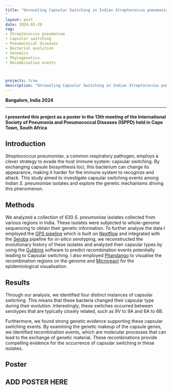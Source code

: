 ```yaml
---
title: "Unraveling Capsular Switching in Indian Streptococcus pneumoniae Isolates (ISPPD conference poster)
"
layout: post
date: 2024-03-20
tag:
- Streptococcus pneumoniae
- Capsular switching
- Pneumococcal diseases
- Bacterial evolution
- Genomics
- Phylogenetics
- Recombination events



projects: true
description: "Unraveling Capsular Switching in Indian Streptococcus pneumoniae Isolates"
---
```


**Bangalore, India 2024**

---
#### I presented this project as a poster in the 13th meeting of the International Society of Pneumonia and Pneumococcal Diseases (ISPPD) held in Cape Town, South Africa
## Introduction
*Streptococcus pneumoniae*, a common respiratory pathogen, employs a clever strategy to evade the host immune system: capsular switching. By exchanging capsule biosynthesis loci, this bacterium can change its appearance, making it harder for the immune system to recognize and attack. This study aimed to investigate capsular switching events among Indian *S. pneumoniae* isolates and explore the genetic mechanisms driving this phenomenon.

## Methods
We analyzed a collection of 630 *S. pneumoniae* isolates collected from various regions in India. These isolates were subjected to whole-genome sequencing to obtain their genetic information. To further analyse the data I employed the [GPS pipeline](https://github.com/sanger-bentley-group/gps-pipeline) which is built on [Nextflow](https://www.nextflow.io/) and integrated with the [Seroba](https://sanger-pathogens.github.io/seroba/) pipeline for *in-silico* serotyping, we reconstructed the evolutionary history of these isolates and analyzed their capsular types by using the [Gubbins](https://github.com/nickjcroucher/gubbins) software to predict recombination events potentially leading to Capsular switching. I also employed [Phandango](https://jameshadfield.github.io/phandango/#/) to visualise the recombination regions on the genome and [Microreact](https://microreact.org/) for the epidemiological visualisation.
## Results
Through our analysis, we identified four distinct instances of capsular switching. This means that these bacteria changed their capsular type during their evolution. Interestingly, these switches occurred between serotypes that are typically closely related, such as 9V to 9A and 6A to 6B.

Furthermore, we found strong genetic evidence supporting these capsular switching events. By examining the genetic makeup of the capsule genes, we identified recombination events, which are molecular processes that can lead to the exchange of genetic material. These recombinations provide compelling evidence for the occurrence of capsular switching in these isolates.

## Poster

## ADD POSTER HERE

